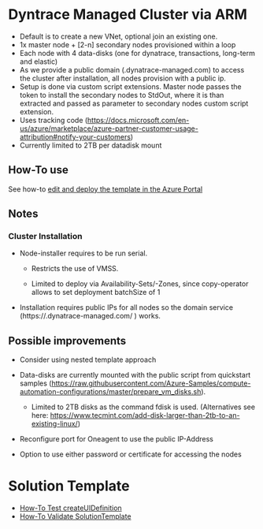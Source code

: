 # Dyntrace Managed Cluster via ARM
- Default is to create a new VNet, optional join an existing one.
- 1x master node + [2-n] secondary nodes provisioned within a loop
- Each node with 4 data-disks (one for dynatrace, transactions, long-term and elastic)
- As we provide a public domain (<clusterid>.dynatrace-managed.com) to access the cluster after installation, all nodes provision with a public ip. 
- Setup is done via custom script extensions. Master node passes the token to install the secondary nodes to StdOut, where it is than extracted and passed as parameter to secondary nodes custom script extension.
- Uses tracking code (https://docs.microsoft.com/en-us/azure/marketplace/azure-partner-customer-usage-attribution#notify-your-customers)
- Currently limited to 2TB per datadisk mount 

## How-To use
See how-to [edit and deploy the template in the Azure Portal](https://docs.microsoft.com/en-us/azure/azure-resource-manager/resource-manager-quickstart-create-templates-use-the-portal#edit-and-deploy-the-template) 

## Notes

### Cluster Installation

- Node-installer requires to be run serial.

  - Restricts the use of VMSS.
  
  - Limited to deploy via Availability-Sets/-Zones, since copy-operator allows to set deployment batchSize of 1

- Installation requires public IPs for all nodes so the domain service (https://<clusterid>.dynatrace-managed.com/ ) works.


## Possible improvements

- Consider using nested template approach 

- Data-disks are currently mounted with the public script from quickstart samples (https://raw.githubusercontent.com/Azure-Samples/compute-automation-configurations/master/prepare_vm_disks.sh). 

    - Limited to 2TB disks as the command fdisk is used. (Alternatives see here: https://www.tecmint.com/add-disk-larger-than-2tb-to-an-existing-linux/)

- Reconfigure port for Oneagent to use the public IP-Address

- Option to use either password or certificate for accessing the nodes

# Solution Template
- [How-To Test createUIDefinition](https://docs.microsoft.com/en-us/azure/managed-applications/test-createuidefinition)
- [How-To Validate SolutionTemplate](https://github.com/Azure/azure-quickstart-templates/tree/master/test/template-validation-tests)

